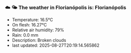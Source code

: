 ### ☁️ 🌤️  The weather in Florianópolis is: Florianópolis

- Temperature: 16.5°C
- On flesh: 16.27°C
- Relative air humidity: 79%
- Rain: 0.0 mm
- Description: Broken clouds
- last updated: 2025-08-27T20:19:14.565862
